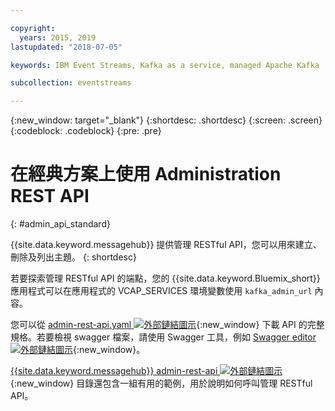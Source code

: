 ```yaml
---

copyright:
  years: 2015, 2019
lastupdated: "2018-07-05"

keywords: IBM Event Streams, Kafka as a service, managed Apache Kafka

subcollection: eventstreams

---
```


{:new_window: target="_blank"}
{:shortdesc: .shortdesc}
{:screen: .screen}
{:codeblock: .codeblock}
{:pre: .pre}

# 在經典方案上使用 Administration REST API
{: #admin_api_standard}

{{site.data.keyword.messagehub}} 提供管理 RESTful API，您可以用來建立、刪除及列出主題。
{: shortdesc}

若要探索管理 RESTful API 的端點，您的 {{site.data.keyword.Bluemix_short}} 應用程式可以在應用程式的 VCAP_SERVICES 環境變數使用 `kafka_admin_url` 內容。

您可以從 [admin-rest-api.yaml ![外部鏈結圖示](../../icons/launch-glyph.svg "外部鏈結圖示")](https://github.com/ibm-messaging/event-streams-docs/blob/master/admin-rest-api/admin-rest-api.yaml){:new_window} 下載 API 的完整規格。若要檢視 swagger 檔案，請使用 Swagger 工具，例如 [Swagger editor ![外部鏈結圖示](../../icons/launch-glyph.svg "外部鏈結圖示")](http://editor.swagger.io/#/){:new_window}。

[{{site.data.keyword.messagehub}} admin-rest-api ![外部鏈結圖示](../../icons/launch-glyph.svg "外部鏈結圖示")](https://github.com/ibm-messaging/event-streams-docs/tree/master/admin-rest-api){:new_window} 目錄還包含一組有用的範例，用於說明如何呼叫管理 RESTful API。


